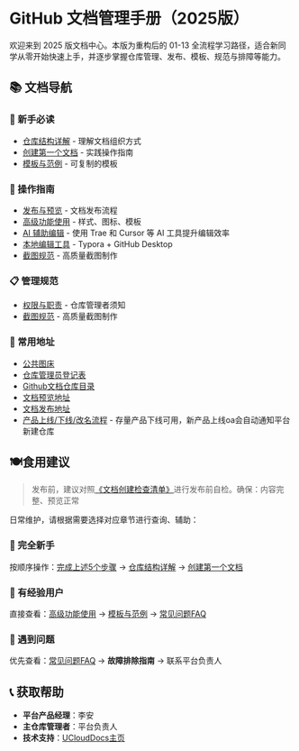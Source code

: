 # GitHub 文档管理手册（2025版）

欢迎来到 2025 版文档中心。本版为重构后的 01-13 全流程学习路径，适合新同学从零开始快速上手，并逐步掌握仓库管理、发布、模板、规范与排障等能力。

## 📚 文档导航

### 🎯 新手必读
- [仓库结构详解](02-repository-guide.md) - 理解文档组织方式
- [创建第一个文档](03-create-docs.md) - 实践操作指南
- [模板与范例](11-templates.md) - 可复制的模板

### 🔧 操作指南
- [发布与预览](04-publish-guide.md) - 文档发布流程
- [高级功能使用](05-advanced-features.md) - 样式、图标、模板
- [AI 辅助编辑](06-ai-editing.md) - 使用 Trae 和 Cursor 等 AI 工具提升编辑效率
- [本地编辑工具](07-local-editing.md) - Typora + GitHub Desktop
- [截图规范](08-screenshot-guide.md) - 高质量截图制作

### 📋 管理规范
- [权限与职责](09-responsibilities.md) - 仓库管理者须知
- [截图规范](08-screenshot-guide.md) - 高质量截图制作

### 🧰 常用地址
- [公共图床](suploader.ucloudadmin.com)
- [仓库管理员登记表](https://ones.dml.ucloud.cn/wiki/#/team/BVSybaCU/space/PnULfhek/page/6zwqSBpV)
- [Github文档仓库目录](https://github.com/UCloudDoc-Team) 
- [文档预览地址](https://cms-docs.ucloudadmin.com/)
- [文档发布地址](https://cms-docs.ucloudadmin.com/ucpublishnew.html)
- [产品上线/下线/改名流程](https://ones.dml.ucloud.cn/wiki/#/team/BVSybaCU/space/PnULfhek/page/94Q7USUA) - 存量产品下线可用，新产品上线oa会自动通知平台新建仓库

## 🍽️食用建议
> 发布前，建议对照[《文档创建检查清单》](13-appendix?id=📋-文档创建检查清单)进行发布前自检。确保：内容完整、预览正常

日常维护，请根据需要选择对应章节进行查询、辅助：
### 👶 完全新手
按顺序操作：[完成上述5个步骤](01-getting-started.md) → [仓库结构详解](02-repository-structure.mddd) → [创建第一个文档](03-create-docs.md)

### 🔄 有经验用户
直接查看：[高级功能使用](05-advanced-features.md) → [模板与范例](11-templates.md) → [常见问题FAQ](10-faq.md)

### 🚨 遇到问题
优先查看：[常见问题FAQ](10-faq.md) → **故障排除指南** → 联系平台负责人

## 📞 获取帮助

- **平台产品经理**：李安
- **主仓库管理者**：平台负责人
- **技术支持**：[UCloudDocs主页](https://ones.dml.ucloud.cn/wiki#/team/BVSybaCU/page/NTE23iof)

